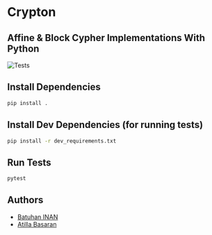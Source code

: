 # Crypton

## Affine & Block Cypher Implementations With Python

![Tests](https://github.com/batuhaninan/Crypton/actions/workflows/tests.yml/badge.svg)

## Install Dependencies
```bash
pip install .
```

## Install Dev Dependencies (for running tests)
```bash
pip install -r dev_requirements.txt
```

## Run Tests
```bash
pytest
```


## Authors

* [Batuhan INAN](https://github.com/batuhaninan)
* [Atilla Basaran](https://github.com/atilla525)
